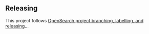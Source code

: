 ## Releasing

This project follows [OpenSearch project branching, labelling, and releasing](https://github.com/opensearch-project/.github/blob/main/RELEASING.md)...
